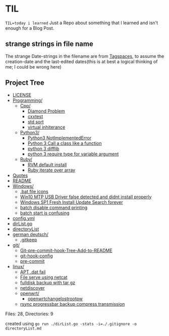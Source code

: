 # TIL

`TIL=today i learned`
Just a Repo about something that I learned and isn't enough for a Blog Post.

## strange strings in file name
The strange Date-strings in the filename are from [Tagspaces](https://tagspaces.org), to assume the creation-date and the last-edited dates(this is at best a logical thinking of me; I could be wrong here)


## Project Tree
  * [LICENSE](LICENSE.md)
  * [Programming/](Programming)
    * [Cpp/](Programming/Cpp)
      * [Diamond Problem](Programming/Cpp/Diamond\_Problem.md)
      * [cxxtest](Programming/Cpp/cxxtest.md)
      * [std sort](Programming/Cpp/std\_sort.md)
      * [virtual inhiterance](Programming/Cpp/virtual\_inhiterance.md)
    * [Python3/](Programming/Python3)
      * [Python3 NotImplementedError](Programming/Python3/Python3\_NotImplementedError.md)
      * [Python 3 Call a class like a function](Programming/Python3/Python\_3\_Call\_a\_class\_like\_a\_function.md)
      * [python 3 difflib](Programming/Python3/python\_3\_difflib.md)
      * [python 3 require type for variable argument](Programming/Python3/python\_3\_require\_type\_for\_variable\_argument.md)
    * [Ruby/](Programming/Ruby)
      * [RVM default install](Programming/Ruby/RVM\_default\_install.md)
      * [Ruby iterate over array](Programming/Ruby/Ruby\_iterate\_over\_array.md)
  * [Quotes](Quotes.md)
  * [README](README.md)
  * [Windows/](Windows)
    * [.bat file icons](Windows/.bat\_file\_icons.md)
    * [Win10 MTP USB Driver false detected and didnt install properly](Windows/Win10\_MTP\_USB\_Driver\_false\_detected\_and\_didnt\_install\_properly.md)
    * [Windows SP1 Fresh Install Update Search forever](Windows/Windows\_SP1\_Fresh\_Install\_Update\_Search\_forever.md)
    * [batch disable command printing](Windows/batch\_disable\_command\_printing.md)
    * [batch start is confusing](Windows/batch\_start\_is\_confusing.md)
  * [ config.yml](\_config.yml)
  * [dirList.go](dirList.go)
  * [directoryList](directoryList.md)
  * [german deutsch/](german\_deutsch)
    * [.gitkeep](german\_deutsch/.gitkeep)
  * [git/](git)
    * [Git-pre-commit-hook-Tree-Add-to-README](git/Git-pre-commit-hook-Tree-Add-to-README.md)
    * [git-hook-config](git/git-hook-config.md)
    * [pre-commit](git/pre-commit)
  * [linux/](linux)
    * [APT .dat fail](linux/APT\_.dat\_fail.md)
    * [File serve using netcat](linux/File\_serve\_using\_netcat.md)
    * [fulldisk backup with tar gz](linux/fulldisk\_backup\_with\_tar\_gz.md)
    * [netdiscover](linux/netdiscover.md)
    * [openwrt/](linux/openwrt)
      * [openwrtchangelostrootpw](linux/openwrt/openwrtchangelostrootpw.md)
    * [rsync progressbar backup compress transmission](linux/rsync\_progressbar\_backup\_compress\_transmission.md)


Files: 28, Directories: 9





created using `go run ./dirList.go -stats -i=./.gitignore -o directoryList.md`
